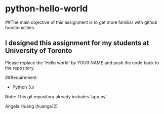 # python-hello-world

##The main objective of this assignment is to get more familiar with github functionalities.

## I designed this assignment for my students at University of Toronto

Please replace the 'Hello world' by YOUR NAME and push the code back to the repository.

##Requirement:
* Python 3.x


Note: This git repository already includes 'app.py'




Angela Huang (huanga12)
